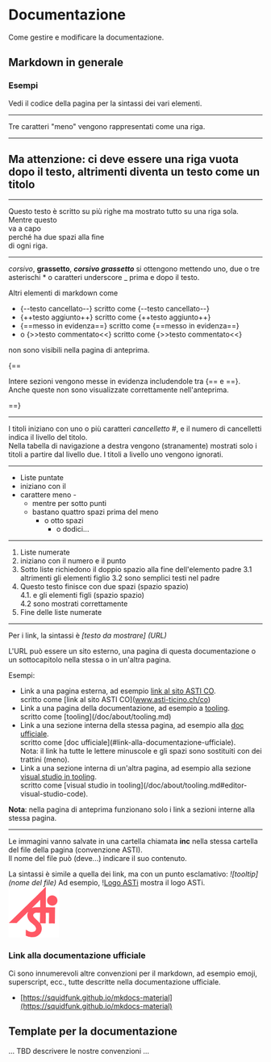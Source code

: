 # Documentazione

Come gestire e modificare la documentazione.

## Markdown in generale
### Esempi
Vedi il codice della pagina per la sintassi dei vari elementi.

---
Tre caratteri "meno" vengono rappresentati come una riga.  

---
Ma attenzione: ci deve essere una riga vuota dopo il testo, altrimenti diventa un testo come un titolo
---

---
Questo testo è scritto 
su più righe
ma mostrato tutto su 
una riga sola.  
Mentre questo  
va a capo  
perché ha due spazi alla fine  
di ogni riga.

---
*corsivo*, **grassetto**, ***corsivo grassetto*** si ottengono mettendo uno, due o tre asterischi * o caratteri underscore _ prima e dopo il testo.  

Altri elementi di markdown come   
- {--testo cancellato--} scritto come {\--testo cancellato\--}  
- {++testo aggiunto++} scritto come {\++testo aggiunto++}  
- {==messo in evidenza==} scritto come {\==messo in evidenza==}  
- o {>>testo commentato<<} scritto come {\>>testo commentato<<}  

non sono visibili nella pagina di anteprima.

{==

Intere sezioni vengono messe in evidenza includendole tra {\== e ==\}.
Anche queste non sono visualizzate correttamente nell'anteprima.

==}

---
I titoli iniziano con uno o più caratteri *cancelletto* #, e il numero di cancelletti indica il livello del titolo.  
Nella tabella di navigazione a destra vengono (stranamente) mostrati solo i titoli a partire dal livello due. I titoli a livello uno vengono ignorati.

---
- Liste puntate
- iniziano con il
- carattere meno -
    - mentre per sotto punti
    - bastano quattro spazi prima del meno
        - o otto spazi
            - o dodici...

---
1. Liste numerate
2. iniziano con il numero e il punto
3. Sotto liste richiedono il doppio spazio alla fine dell'elemento padre
3.1 altrimenti gli elementi figlio 
3.2 sono semplici testi nel padre
4. Questo testo finisce con due spazi (spazio spazio)  
4.1. e gli elementi figli (spazio spazio)  
4.2 sono mostrati correttamente  
5. Fine delle liste numerate

---
Per i link, la sintassi è *[testo da mostrare] (URL)*

L'URL può essere un sito esterno, una pagina di questa documentazione o un sottocapitolo nella stessa o in un'altra pagina.

Esempi:
- Link a una pagina esterna, ad esempio [link al sito ASTI CO](www.asti-ticino.ch/co).  
scritto come \[link al sito ASTI CO](www.asti-ticino.ch/co)
- Link a una pagina della documentazione, ad esempio a [tooling](/doc/about/tooling.md).  
scritto come \[tooling](/doc/about/tooling.md)
- Link a una sezione interna della stessa pagina, ad esempio alla [doc ufficiale](#link-alla-documentazione-ufficiale).  
scritto come \[doc ufficiale](#link-alla-documentazione-ufficiale).  
Nota: il link ha tutte le lettere minuscole e gli spazi sono sostituiti con dei trattini (meno).
- Link a una sezione interna di un'altra pagina, ad esempio alla sezione [visual studio in tooling](/doc/about/tooling.md#editor-visual-studio-code).  
scritto come \[visual studio in tooling](/doc/about/tooling.md#editor-visual-studio-code).  

**Nota**: nella pagina di anteprima funzionano solo i link a sezioni interne alla stessa pagina.

---
Le immagini vanno salvate in una cartella chiamata **inc** nella stessa cartella del file della pagina (convenzione ASTI).  
Il nome del file può (deve...) indicare il suo contenuto.  

La sintassi è simile a quella dei link, ma con un punto esclamativo: *\![tooltip](nome del file)*
Ad esempio, \![Logo ASTi](inc/asti_small.gif) mostra il logo ASTi.  
![Logo ASTi](inc/asti_small.gif)


### Link alla documentazione ufficiale
Ci sono innumerevoli altre convenzioni per il markdown, ad esempio emoji, superscript, ecc., tutte descritte nella documentazione ufficiale.
- [https://squidfunk.github.io/mkdocs-material](https://squidfunk.github.io/mkdocs-material)

## Template per la documentazione
... TBD descrivere le nostre convenzioni ...